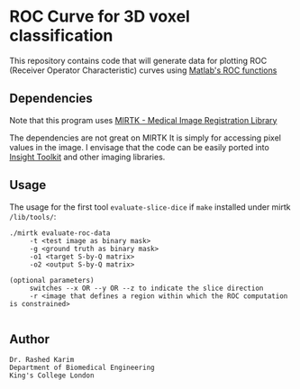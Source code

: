 # ROC Curve for 3D voxel classification 
This repository contains code that will generate data for plotting ROC (Receiver Operator Characteristic) curves using [Matlab's ROC functions](https://uk.mathworks.com/help/nnet/ref/roc.html) 

## Dependencies
Note that this program uses [MIRTK - Medical Image Registration Library](https://github.com/BioMedIA/MIRTK) 

The dependencies are not great on MIRTK It is simply for accessing pixel values in the image. I envisage that the code can be easily ported into [Insight Toolkit](https://github.com/InsightSoftwareConsortium/ITK) and other imaging libraries. 

## Usage 
The usage for the first tool ```evaluate-slice-dice``` if ``make`` installed under mirtk ``/lib/tools/``:
```
./mirtk evaluate-roc-data
     -t <test image as binary mask> 
     -g <ground truth as binary mask> 
     -o1 <target S-by-Q matrix>
     -o2 <output S-by-Q matrix>

(optional parameters)
     switches --x OR --y OR --z to indicate the slice direction 
     -r <image that defines a region within which the ROC computation is constrained>
     
```



## Author 
```
Dr. Rashed Karim 
Department of Biomedical Engineering 
King's College London 
```
